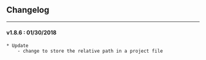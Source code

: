 ## Changelog
***

#### v1.8.6 : 01/30/2018

	* Update
		- change to store the relative path in a project file

